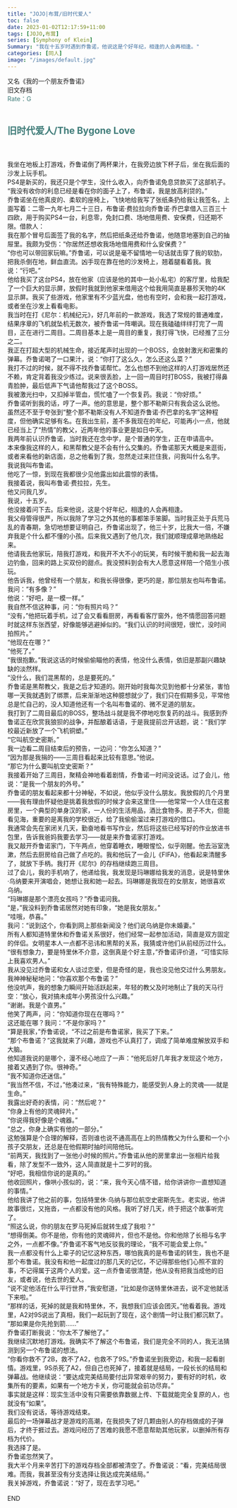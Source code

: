 ```yaml
---
title: "JOJO|布茸/旧时代爱人"
toc: false
date: 2023-01-02T12:17:59+11:00
tags: [JOJO,布茸]
series: [Symphony of Klein]
Summary: "我在十五岁时遇到乔鲁诺，他说这是个好年纪，相逢的人会再相逢。"
categories: [同人]
image: "/images/default.jpg"
---
```


又名《我的一个朋友乔鲁诺》<br>
旧文存档<br>
<font color=#417D7A>Rate：G</font><br><br>

## <font color=#417D7A>旧时代爱人/The Bygone Love</font>

<br><br>
我坐在地板上打游戏，乔鲁诺倒了两杯果汁，在我旁边放下杯子后，坐在我后面的沙发上玩手机。<br>
PS4是新买的，我还只是个学生，没什么收入，向乔鲁诺免息贷款买了这部机子。<br>
“我没有收你的利息已经是看在你的面子上了，布鲁诺，我是放高利贷的。”<br>
乔鲁诺坐在他真皮的、柔软的座椅上，飞快地给我写了张纸条扔给我让我签名，上面写着：二零一九年七月二十三日，布鲁诺·费拉拉向乔鲁诺·乔巴拿借入三百三十四欧，用于购买PS4一台，利息零，免封口费、场地借用费、安保费，归还期不限。借款人：<br>
我在那个冒号后面签了我的名字，然后把纸条还给乔鲁诺，他随意地塞到自己的抽屉里。我颇为受伤：“你居然还想收我场地借用费和什么安保费？”<br>
“你也可以带回家玩嘛。”乔鲁诺，可以说是毫不留情地一句话就击穿了我的软肋，把我杀倒在地，鲜血直流。凶手现在靠在他的沙发椅上，翘着腿看着我。我说：“行吧。”<br>
他给我买了这台PS4，放在他家（应该是他的其中一处小私宅）的客厅里，给我配了一个巨大的显示屏，放假时我就到他家来借用这个给我用简直是暴殄天物的4K显示屏。我买了些游戏，他家里有不少蓝光盘，他也有空时，会和我一起打游戏，或者坐在沙发上看看电影。<br>
我当时在打《尼尔：机械纪元》，好几年前的一款游戏，我选了常规的普通难度，结果序章的飞机就坠机无数次，被乔鲁诺一阵嘲讽。现在我磕磕绊绊打完了一周目，正在进行二周目。二周目基本上是一周目的重复，我打得飞快，已经推了三分之二。<br>
我正在打超大型的机械生命，接近尾声时出现的一个BOSS，会放射激光和密集的弹幕。乔鲁诺喝了一口果汁，说：“你打了这么久，怎么还这么菜？”<br>
我打不过的时候，就不得不找乔鲁诺帮忙。怎么也想不到他这样的人打游戏居然还不赖，肯定背着我没少练过。说来很丢脸，上一回一周目时打BOSS，我被打得鼻青脸肿，最后低声下气请他帮我过了这个BOSS。<br>
我被激光扫中，又扣掉半管血，慌忙嗑了一个恢复药。我说：“你好烦。”<br>
乔鲁诺听到我的话，哼了一声。他的意思是，整个那不勒斯只有我会这么说他。<br>
虽然还不至于夸张到“整个那不勒斯没有人不知道乔鲁诺·乔巴拿的名字”这种程度，但他确实足够有名。在我出生前，差不多我现在的年纪，可能再小一点，他就已经当上了“热情”的教父，近两年他的事业更是如日中天。<br>
我两年前认识乔鲁诺，当时我还在念中学，是个普通的学生，正在申请高中。<br>
本来像我这样的人，和黑帮教父是不会有什么交集的。乔鲁诺那天大概是来逛街，或者来看他的新店面，总之他看到了我，忽然走过来拦住我，问我叫什么名字。<br>
我说我叫布鲁诺。<br>
他吃了一惊，到现在我都很少见他露出如此震惊的表情。<br>
我接着说，我叫布鲁诺·费拉拉，先生。<br>
他又问我几岁。<br>
我说，十五岁。<br>
他没接着问下去。后来他说，这是个好年纪，相逢的人会再相逢。<br>
我父母管得很严，所以我除了学习之外其他的事都笨手笨脚。当时我正处于兵荒马乱的青春期，急切地想要证明自己，乔鲁诺出现了，他三十岁，比我大一倍，不嫌弃我是个什么都不懂的小孩。后来我又遇到了他几次，我们就顺理成章地熟络起来。<br>
他请我去他家玩，陪我打游戏，和我开不大不小的玩笑，有时候干脆和我一起去海边钓鱼，回来的路上买双份的甜点。我没预料到会有大人愿意这样陪一个陌生小孩玩。<br>
他告诉我，他曾经有一个朋友，和我长得很像，更巧的是，那位朋友也叫布鲁诺。<br>
我问：“有多像？”<br>
他说：“好吧，是一模一样。”<br>
我自然不信这种事，问：“你有照片吗？”<br>
“没有，”他把玩着手机，过了会又看看厨房，再看看客厅窗外，他不情愿回答问题时就这样东张西望，好像能够逃避掉似的。“我们认识的时间很短，很忙，没时间拍照片。”<br>
“他现在在哪？”<br>
“他死了。”<br>
“我很抱歉。”我说这话的时候偷偷瞄他的表情，他没什么表情，依旧是那副兴趣缺缺的淡然样。<br>
“没什么，我们混黑帮的，总是要死的。”<br>
乔鲁诺是黑帮教父，我是之后才知道的。刚开始时我每次见到他都十分紧张，害怕哪一天我就遇到了绑票，后来渐渐地这种臆想就少了，我们只在假期多见，平常他总是忙自己的，没人知道他还有一个名叫布鲁诺的、微不足道的朋友。<br>
我打到了二周目最后的BOSS，整场战斗就是我不停地吃恢复药的战斗。我感到乔鲁诺正在欣赏我狼狈的战争，并酝酿着话语，于是我提前岔开话题，说：“我们学校最近新放了一个飞机铜塑。”<br>
“它叫航空史密斯。”<br>
我一边看二周目结束后的预告，一边问：“你怎么知道？”<br>
“因为那是我捐的——三周目看起来比较有意思。”他说。<br>
“那它为什么要叫航空史密斯？”<br>
我接着开始了三周目，聚精会神地看着剧情，乔鲁诺一时间没说话。过了会儿，他说：“是我一个朋友的外号。”<br>
乔鲁诺的朋友看起来都十分神秘，不如说，他似乎没什么朋友。我放假的几个月里——我有理由怀疑他是挑着我放假的时候才会来这里住——他常常一个人住在这套房里，一个典型的单身汉的家，一人份的生活用品，酒比食物多。房子不大，但能看见海，重要的是离我的学校很近，给了我偷偷溜过来打游戏的借口。<br>
我通常会先在家闭关几天，勤奋地看书写作业，然后将这些已经写好的作业放进书包里，告诉我爸妈我要去学习——就是来乔鲁诺家打游戏。<br>
我又敲开乔鲁诺家门，下午两点，他穿着睡衣，睡眼惺忪，似乎刚醒。他去浴室洗漱，然后去厨房给自己做了点吃的。我和他玩了一会儿《FIFA》，他看起来清醒多了，就放下手柄。我打开《尼尔》的存档继续跑三周目。<br>
过了会儿，我的手机响了，他递给我，我发现是玛琳娜给我发的消息，说是特里休·乌纳要来开演唱会，她想让我和她一起去。玛琳娜是我现在的女朋友，她很喜欢乌纳。<br>
“玛琳娜是那个漂亮女孩吗？”乔鲁诺问我。<br>
“是，”我没料到乔鲁诺居然对她有印象，“她是我女朋友。”<br>
“哇哦，恭喜。”<br>
我问：“说到这个，你看到网上那些新闻没？他们说乌纳是你未婚妻。”<br>
所有人都知道特里休和乔鲁诺关系很好，他们经常一起参加活动，简直是双方固定的伴侣。女明星本人一点都不忌讳和黑帮的关系，我猜或许他们从前经历过什么。<br>
“很有想象力，要是特里休不介意，这倒真是个好主意，”乔鲁诺评价道，“可惜实际上我喜欢男人。”<br>
我从没见过乔鲁诺和女人谈过恋爱，但是奇怪的是，我也没见他交过什么男朋友。<br>
我神神秘秘地问：“你喜欢那个布鲁诺？”<br>
他没吭声，我的想象力瞬间开始活跃起来，年轻的教父及时地制止了我的天马行空：“放心，我对搞未成年小男孩没什么兴趣。”<br>
“谢谢。我是个直男。”<br>
他笑了两声，问：“你知道你现在在哪吗？”<br>
这还能在哪？我问：“不是你家吗？”<br>
“算是我家，”乔鲁诺说，“不过之前是布鲁诺家，我买了下来。”<br>
“那个布鲁诺？”这我就来了兴趣，游戏也不认真打了，调成了简单难度解放双手和大脑。<br>
他知道我说的是哪个，漫不经心地应了一声：“他死后好几年我才发现这个地方，接着又遇到了你。很神奇。”<br>
“我不知道你还迷信。”<br>
“我当然不信，不过，”他凑过来，“我有特殊能力，能感受到人身上的灵魂——就是生命。”<br>
我露出好奇的表情，问：“然后呢？”<br>
“你身上有他的灵魂碎片。”<br>
“你说得我好像是个魂器。”<br>
“总之，你身上确实有他的一部分。”<br>
这勉强算是个合理的解释，否则谁也说不通高高在上的热情教父为什么要和一个小孩子交朋友，还总是在他假期时抽时间陪他玩。<br>
“前两天，我找到了一张他小时候的照片。”乔鲁诺从他的房里拿出一张相片给我看，除了发型不一致外，这人简直就是十二岁时的我。<br>
“好吧，我相信你说的是真的。”<br>
他收回照片，像哄小孩似的，说：“来，我今天心情不错，给你讲讲你一直想知道的事情。”<br>
他给我讲了他之前的事，包括特里休·乌纳与那位航空史密斯先生。老实说，他讲故事很烂，又拖沓，一点都没有他的风格。我听了好几天，终于把这个故事听完了。<br>
“照这么说，你的朋友在罗马死掉后就转生成了我啦？”<br>
“想得倒美。你不是他，你有他的灵魂碎片，但也不是他。你和他除了长相与名字之外，一点都不像。”乔鲁诺不客气地反驳我的理论，“我不可能会爱上你。”<br>
我一点都没有什么上辈子的记忆这种东西，哪怕我真的是布鲁诺的转生，我也不是那个布鲁诺。我没有和他一起度过的那几天的记忆，不记得那些他们心照不宣的事，不记得属于这两个人的爱。这一点乔鲁诺很清楚，他从没有把我当成他的旧友，或者说，他去世的爱人。<br>
“说不定他活在什么平行世界，”我安慰道，“比如是你送特里休进去，说不定他就活下来啦。”<br>
“那样的话，死掉的就是我和特里休，不，我想我们应该会团灭。”他看着我。游戏里，A2对9S说出了真相，我们一起玩到了现在，这个剧情一时让我们都沉默了。<br>
“那如果是你先抢到箭……”<br>
乔鲁诺打断我说：“你太不了解他了。”<br>
我继续沉默地打游戏。我确实不了解这个布鲁诺，我们是完全不同的人，我无法猜测到另一个布鲁诺的想法。<br>
“你看你救不了2B，救不了A2，也救不了9S。”乔鲁诺坐到我旁边，和我一起看剧情。游戏里，9S杀死了A2，但自己也死掉了，接着就是结局，一段长长的结局和弹幕战。他继续说：“要达成完美结局要付出异常艰辛的努力，要有好的时机，收集所有的要素，如果有一个地方卡关，你可能就会前功尽弃。”<br>
事实就是这样：现实生活中没有只需要依靠数据上传、下载就能完全复原的人，也就没有“如果”。<br>
我们没有说话，等待游戏结束。<br>
最后的一场弹幕战才是游戏的高潮，在我损失了好几颗由别人的存档做成的子弹后，才终于捱过去。游戏问经历了苦难的我愿不愿意帮助其他玩家，以删掉所有存档为代价。<br>
我选择了是。<br>
乔鲁诺忽然笑了。<br>
我大半个月来辛苦打下的游戏存档全部都被清空了。乔鲁诺说：“看，完美结局很难。而我，我甚至没有分支选择让我达成完美结局。”<br>
我关掉游戏，乔鲁诺说：“好了，现在去学习吧。”<br>
<br>
END
<br><br>